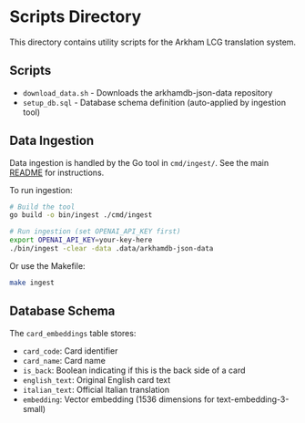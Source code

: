 # Scripts Directory

This directory contains utility scripts for the Arkham LCG translation system.

## Scripts

- `download_data.sh` - Downloads the arkhamdb-json-data repository
- `setup_db.sql` - Database schema definition (auto-applied by ingestion tool)

## Data Ingestion

Data ingestion is handled by the Go tool in `cmd/ingest/`. See the main [README](../README.md) for instructions.

To run ingestion:
```bash
# Build the tool
go build -o bin/ingest ./cmd/ingest

# Run ingestion (set OPENAI_API_KEY first)
export OPENAI_API_KEY=your-key-here
./bin/ingest -clear -data .data/arkhamdb-json-data
```

Or use the Makefile:
```bash
make ingest
```

## Database Schema

The `card_embeddings` table stores:
- `card_code`: Card identifier
- `card_name`: Card name
- `is_back`: Boolean indicating if this is the back side of a card
- `english_text`: Original English card text
- `italian_text`: Official Italian translation
- `embedding`: Vector embedding (1536 dimensions for text-embedding-3-small)
